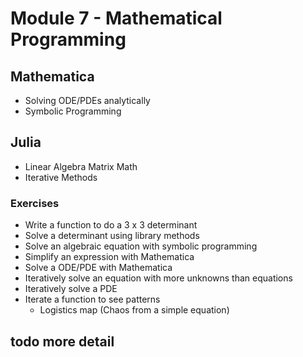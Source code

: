 # Module 7 - Mathematical Programming 
## Mathematica 
- Solving ODE/PDEs analytically 
- Symbolic Programming 
## Julia 
- Linear Algebra Matrix Math 
- Iterative Methods 
### Exercises 
- Write a function to do a 3 x 3 determinant 
- Solve a determinant using library methods
- Solve an algebraic equation with symbolic programming
- Simplify an expression with Mathematica
- Solve a ODE/PDE with Mathematica 
- Iteratively solve an equation with more unknowns than equations 
- Iteratively solve a PDE 
- Iterate a function to see patterns
  - Logistics map (Chaos from a simple equation)  

## todo more detail
